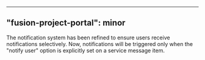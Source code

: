 
---
"fusion-project-portal": minor
--- 
The notification system has been refined to ensure users receive notifications selectively. Now, notifications will be triggered only when the "notify user" option is explicitly set on a service message item.
